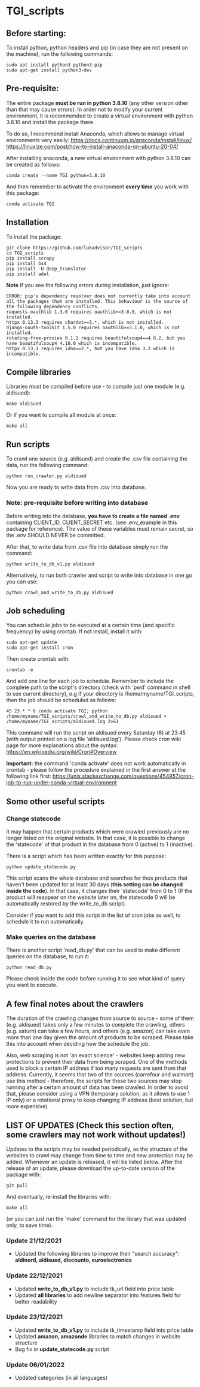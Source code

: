 # TGI_scripts

## Before starting:

To install python, python headers and pip (in case they are not present on the machine), run the following commands:

```shell script
sudo apt install python3 python3-pip
sudo apt-get install python3-dev
```

## Pre-requisite:

The entire package **must be run in python 3.8.10** (any other version other than that may cause errors). In order not to modify your current environment, it is recommended to create a virtual environment with python 3.8.10 and install the package there.

To do so, I recommend install Anaconda, which allows to manage virtual environments very easily:
https://docs.continuum.io/anaconda/install/linux/
https://linuxize.com/post/how-to-install-anaconda-on-ubuntu-20-04/

After installing anaconda, a new virtual environment with python 3.8.10 can be created as follows:
```shell script
conda create --name TGI python=3.8.10
```
And then remember to activate the environment **every time** you work with this package:
```shell script
conda activate TGI
```

## Installation

To install the package:
```shell script
git clone https://github.com/lukadvisor/TGI_scripts
cd TGI_scripts
pip install scrapy
pip install bs4
pip install -U deep_translator
pip install adal
```

**Note**
If you see the following errors during installation, just ignore:
```shell script
ERROR: pip's dependency resolver does not currently take into account all the packages that are installed. This behaviour is the source of the following dependency conflicts.
requests-oauthlib 1.3.0 requires oauthlib>=3.0.0, which is not installed.
httpx 0.13.3 requires chardet==3.*, which is not installed.
django-oauth-toolkit 1.5.0 requires oauthlib>=3.1.0, which is not installed.
rotating-free-proxies 0.1.2 requires beautifulsoup4==4.8.2, but you have beautifulsoup4 4.10.0 which is incompatible.
httpx 0.13.3 requires idna==2.*, but you have idna 3.3 which is incompatible. 
```

## Compile libraries

Libraries must be compiled before use - to compile just one module (e.g. aldisued):
```shell script
make aldisued
```
Or if you want to compile all module at once:
```shell script
make all
```

## Run scripts
To crawl one source (e.g. aldisued) and create the .csv file containing the data, run the following command:
```shell script
python run_crawler.py aldisued
```
Now you are ready to write data from .csv into database.

### Note: pre-requisite before writing into database

Before writing into the database, **you have to create a file named .env** containing CLIENT_ID, CLIENT_SECRET etc. (see .env_example in this package for reference). The value of these variables must remain secret, so the .env SHOULD NEVER be committed.

After that, to write data from .csv file into database simply run the command:
```shell script
python write_to_db_v1.py aldisued
```

Alternatively, to run both crawler and script to write into database in one go you can use:
```shell script
python crawl_and_write_to_db.py aldisued
```

## Job scheduling

You can schedule jobs to be executed at a certain time (and specific frequency) by using crontab.
If not install, install it with:
```shell script
sudo apt-get update
sudo apt-get install cron
```

Then create crontab with:
```shell script
crontab -e
```

And add one line for each job to schedule. Remember to include the complete path to the script's directory (check with 'pwd' command in shell to see current directory), e.g if your directory is /home/myname/TGI_scripts, then the job should be scheduled as follows:
```shell script
45 23 * * 6 conda activate TGI; python /home/myname/TGI_scripts/crawl_and_write_to_db.py aldisued > /home/myname/TGI_scripts/aldisued.log 2>&1
```
This command will run the script on aldisued every Saturday (6) at 23.45 (with output printed on a log file 'aldisued.log'). Please check cron wiki page for more explanations about the syntax:
https://en.wikipedia.org/wiki/Cron#Overview

**Important:** the command 'conda activate' does not work automatically in crontab - please follow the procedure explained in the first answer at the following link first: https://unix.stackexchange.com/questions/454957/cron-job-to-run-under-conda-virtual-environment


## Some other useful scripts

### Change statecode ###

It may happen that certain products which were crawled previously are no longer listed on the original website. In that case, it is possible to change the 'statecode' of that product in the database from 0 (active) to 1 (inactive).

There is a script which has been written exactly for this purpose:
```shell script
python update_statecode.py
```
This script scans the whole database and searches for thos products that haven't been updated for at least 30 days (**this setting can be changed inside the code**). In that case, it changes their 'statecode' from 0 to 1 (If the product will reappear on the website later on, the statecode 0 will be automatically restored by the write_to_db script).

Consider if you want to add this script in the list of cron jobs as well, to schedule it to run automatically.

### Make queries on the database ###

There is another script 'read_db.py' that can be used to make different queries on the database, to run it:
```shell script
python read_db.py
```
Please check inside the code before running it to see what kind of query you want to execute.



## A few final notes about the crawlers

The duration of the crawling changes from source to source - some of them (e.g. aldisued) takes only a few minutes to complete the crawling, others (e.g. saturn) can take a few hours, and others (e.g. amazon) can take even more than one day given the amount of products to be scraped. Please take this into account when deciding how the schedule the job.

Also, web scraping is not 'an exact science' - websites keep adding new protections to prevent their data from being scraped.
One of the methods used is block a certain IP address if too many requests are sent from that address.
Currently, it seems that two of the sources (carrefour and walmart) use this method - therefore, the scripts for these two sources may stop running after a certain amount of data has been crawled. In order to avoid that, please consider using a VPN (temporary solution, as it allows to use 1 IP only) or a rotational proxy to keep changing IP address (best solution, but more expensive).


## LIST OF UPDATES (Check this section often, some crawlers may not work without updates!)

Updates to the scripts may be needed periodically, as the structure of the websites to crawl may change from time to time and new protection may be added. Whenever an update is released, it will be listed below. 
After the release of an update, please download the up-to-date version of the package with:
```shell script
git pull
```
And eventually, re-install the libraries with:
```shell script
make all
```
(or you can just run the 'make' command for the library that was updated only, to save time).

### Update 21/12/2021

- Updated the following libraries to improve their "search accuracy": **aldinord, aldisued, discounto, euroelectronics**

### Update 22/12/2021

- Updated **write_to_db_v1.py** to include tk_url field into price table
- Updated **all libraries** to add newline separator into features field for better readability

### Update 23/12/2021

- Updated **write_to_db_v1.py** to include tk_timestamp field into price table
- Updated **amazon, amazonde** libraries to match changes in website structure
- Bug fix in **update_statecode.py** script

### Update 06/01/2022

- Updated categories (in all languages)
